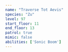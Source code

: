 ```yaml
---
name: "Traverse Tot Aevis"
species: "Zu"
level: 97
start_floor: 11
end_floor: 13
patrol: true
mimic: false
abilities: ['Sonic Boom']
---
```

